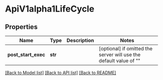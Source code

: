 # ApiV1alpha1LifeCycle


## Properties
Name | Type | Description | Notes
------------ | ------------- | ------------- | -------------
**post_start_exec** | **str** |  | [optional]  if omitted the server will use the default value of ""

[[Back to Model list]](../README.md#documentation-for-models) [[Back to API list]](../README.md#documentation-for-api-endpoints) [[Back to README]](../README.md)



